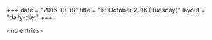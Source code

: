 +++
date = "2016-10-18"
title = "18 October 2016 (Tuesday)"
layout = "daily-diet"
+++

<p>&lt;no entries&gt;</p>